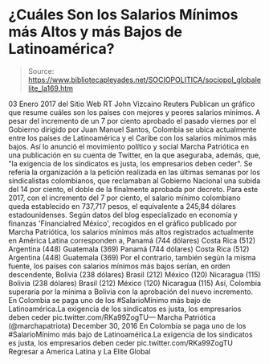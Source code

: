 # ¿Cuáles Son los Salarios Mínimos más Altos y más Bajos de Latinoamérica?

> Source: https://www.bibliotecapleyades.net/SOCIOPOLITICA/sociopol_globalelite_la169.htm

03 Enero 2017
del Sitio Web RT
John Vizcaino
Reuters
Publican un gráfico
que resume cuáles son los países
con mejores y peores salarios mínimos.
A pesar del incremento de un 7 por ciento aprobado el pasado viernes por el Gobierno dirigido por Juan Manuel Santos, Colombia se ubica actualmente entre los países de Latinoamérica y el Caribe con los salarios mínimos más bajos. Así lo anunció el movimiento político y social Marcha Patriótica en una publicación en su cuenta de Twitter, en la que aseguraba, además, que,
"la exigencia de los sindicatos es justa, los empresarios deben ceder".
Se refería la organización a la petición realizada en las últimas semanas por los sindicalistas colombianos, que reclamaban al Gobierno Nacional una subida del 14 por ciento, el doble de la finalmente aprobada por decreto.
Para este 2017, con el incremento del 7 por ciento, el salario mínimo colombiano queda establecido en 737,717 pesos, el equivalente a 245,84 dólares estadounidenses.
Según datos del blog especializado en economía y finanzas 'Financialred México', recogidos en el gráfico publicado por Marcha Patriótica, los salarios mínimos más altos registrados actualmente en América Latina corresponden a,
Panamá (744 dólares) Costa Rica (512) Argentina (448) Guatemala (369)
Panamá (744 dólares)
Costa Rica (512)
Argentina (448)
Guatemala (369)
Por el contrario, también según la misma fuente, los países con salarios mínimos más bajos serían, en orden descendente,
Bolivia (238 dólares) Brasil (212) México (120) Nicaragua (115)
Bolivia (238 dólares)
Brasil (212)
México (120)
Nicaragua (115)
Así, Colombia superaría por la mínima a Bolivia con la aprobación del nuevo incremento.
En Colombia se paga uno de los #SalarioMínimo más bajo de Latinoamérica.La exigencia de los sindicatos es justa, los empresarios deben ceder pic.twitter.com/RKa99ZogTU— Marcha Patriótica (@marchapatriota) December 30, 2016
En Colombia se paga uno de los #SalarioMínimo más bajo de Latinoamérica.La exigencia de los sindicatos es justa, los empresarios deben ceder pic.twitter.com/RKa99ZogTU
Regresar a America Latina y La Elite Global
